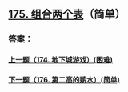 ## [175. 组合两个表](https://leetcode-cn.com/problems/combine-two-tables/)（简单）





### 答案：



#### [上一题（174. 地下城游戏）(困难)](https://github.com/sdwwld/leetCode/blob/master/src/main/java/com/wld/java/leetcode/leetCode0174.md)

#### [下一题（176. 第二高的薪水）(简单)](https://github.com/sdwwld/leetCode/blob/master/src/main/java/com/wld/java/leetcode/leetCode0176.md)